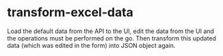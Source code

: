 # transform-excel-data
Load the default data from the API to the UI, edit the data from the UI and the operations must be performed on the go. Then transform this updated data (which was edited in the form) into JSON object again.
